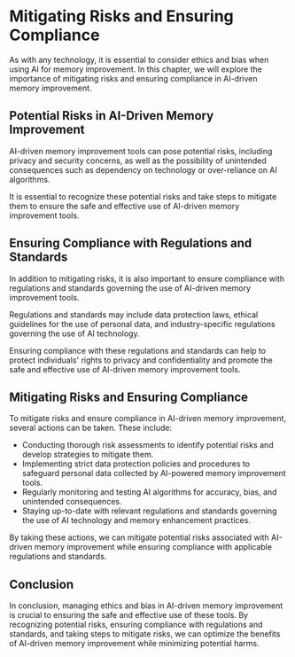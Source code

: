 Mitigating Risks and Ensuring Compliance
=============================================================================================================

As with any technology, it is essential to consider ethics and bias when using AI for memory improvement. In this chapter, we will explore the importance of mitigating risks and ensuring compliance in AI-driven memory improvement.

Potential Risks in AI-Driven Memory Improvement
-----------------------------------------------

AI-driven memory improvement tools can pose potential risks, including privacy and security concerns, as well as the possibility of unintended consequences such as dependency on technology or over-reliance on AI algorithms.

It is essential to recognize these potential risks and take steps to mitigate them to ensure the safe and effective use of AI-driven memory improvement tools.

Ensuring Compliance with Regulations and Standards
--------------------------------------------------

In addition to mitigating risks, it is also important to ensure compliance with regulations and standards governing the use of AI-driven memory improvement tools.

Regulations and standards may include data protection laws, ethical guidelines for the use of personal data, and industry-specific regulations governing the use of AI technology.

Ensuring compliance with these regulations and standards can help to protect individuals' rights to privacy and confidentiality and promote the safe and effective use of AI-driven memory improvement tools.

Mitigating Risks and Ensuring Compliance
----------------------------------------

To mitigate risks and ensure compliance in AI-driven memory improvement, several actions can be taken. These include:

* Conducting thorough risk assessments to identify potential risks and develop strategies to mitigate them.
* Implementing strict data protection policies and procedures to safeguard personal data collected by AI-powered memory improvement tools.
* Regularly monitoring and testing AI algorithms for accuracy, bias, and unintended consequences.
* Staying up-to-date with relevant regulations and standards governing the use of AI technology and memory enhancement practices.

By taking these actions, we can mitigate potential risks associated with AI-driven memory improvement while ensuring compliance with applicable regulations and standards.

Conclusion
----------

In conclusion, managing ethics and bias in AI-driven memory improvement is crucial to ensuring the safe and effective use of these tools. By recognizing potential risks, ensuring compliance with regulations and standards, and taking steps to mitigate risks, we can optimize the benefits of AI-driven memory improvement while minimizing potential harms.
